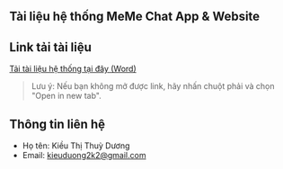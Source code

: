 ## Tài liệu hệ thống MeMe Chat App & Website

## Link tải tài liệu
[Tải tài liệu hệ thống tại đây (Word)](https://drive.google.com/drive/folders/1ybqIv8wZE7OEz9HRH0gZITypW6QLNcY7)
> Lưu ý: Nếu bạn không mở được link, hãy nhấn chuột phải và chọn "Open in new tab".

## Thông tin liên hệ
- Họ tên: Kiều Thị Thuỳ Dương 
- Email: kieuduong2k2@gmail.com
